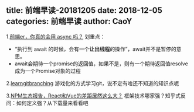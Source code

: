title: 前端早读-20181205
date: 2018-12-05
categories: 前端早读
author: CaoY
---

1.[前端er，你真的会用 async 吗？](https://juejin.im/post/5c0397186fb9a049b5068e54)
划重点：
- “执行到 await 的时候，会有一个**让出线程**的操作”，await并不是暂停的意思。
- await会期待一个promise的返回值，如果不是，则有一个期待返回值resolve成为一个Promise对象的过程

2.[learngitbranching](https://learngitbranching.js.org/)
游戏化的方式学习git，说不定有啥还不知道的知识点呢

3.[NPM生态报告，React和Vue的差距居然这么大？](https://juejin.im/post/5bfa5a4ce51d451cf6158b38)
框架技术哪家强？知乎式反问：如何定义强？从下载量来看看吧